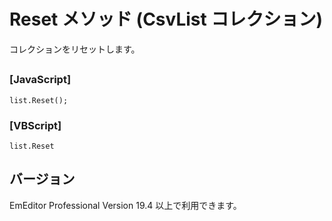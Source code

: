 # Reset メソッド (CsvList コレクション)

コレクションをリセットします。

## 

### \[JavaScript\]

```
list.Reset();
```

### \[VBScript\]

```
list.Reset
```

## バージョン

EmEditor Professional Version 19.4 以上で利用できます。
